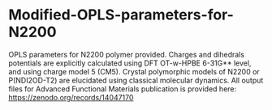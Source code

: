 # Modified-OPLS-parameters-for-N2200
OPLS parameters for N2200 polymer provided. Charges and dihedrals potentials are explicitly calculated using DFT OT-w-HPBE 6-31G** level, and using charge model 5 (CM5). Crystal polymorphic models of N2200 or P(NDI2OD-T2) are elucidated using classical molecular dynamics. 
All output files for Advanced Functional Materials publication is provided here: https://zenodo.org/records/14047170
